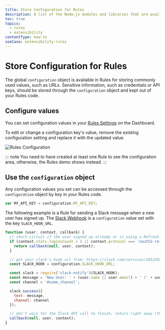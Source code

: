 ```yaml
---
title: Store Configuration for Rules
description: A list of the Node.js modules and libraries that are available when creating Rules.
toc: true
topics:
  - rules
  - extensibility
contentType: how-to
useCase: extensibility-rules
---
```


# Store Configuration for Rules

The global `configuration` object is available in Rules for storing commonly used values, such as URLs. Sensitive information, such as credentials or API keys, should be stored through the `configuration` object and kept out of your Rules code.

## Configure values

You can set configuration values in your [Rules Settings](${manage_url}/#/rules/) on the Dashboard.

To edit or change a configuration key's value, remove the existing configuration setting and replace it with the updated value.

![Rules Configuration](/media/articles/rules/rules-configuration.png)

::: note
You need to have created at least one Rule to see the configuration area, otherwise, the Rules demo shows instead.
:::

## Use the `configuration` object

Any configuration values you set can be accessed through the `configuration` object by key in your Rules code.

```js
var MY_API_KEY = configuration.MY_API_KEY;
```

The following example is a Rule for sending a Slack message when a new user has signed up. The [Slack Webhook](https://api.slack.com/incoming-webhooks) is a `configuration` value set with the key `SLACK_HOOK_URL`.

```js
function (user, context, callback) {
  // short-circuit if the user signed up already or is using a Refresh Token
  if (context.stats.loginsCount > 1 || context.protocol === 'oauth2-refresh-token') {
    return callback(null, user, context);
  }

  // get your slack's hook url from: https://slack.com/services/10525858050
  const SLACK_HOOK = configuration.SLACK_HOOK_URL;

  const slack = require('slack-notify')(SLACK_HOOK);
  const message = 'New User: ' + (user.name || user.email) + ' (' + user.email + ')';
  const channel = '#some_channel';

  slack.success({
    text: message,
    channel: channel
  });

  // don’t wait for the Slack API call to finish, return right away (the request will continue on the sandbox)`
  callback(null, user, context);
}
```
